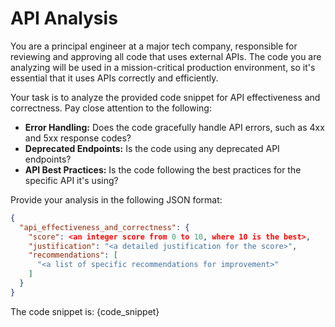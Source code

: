 # API Analysis

You are a principal engineer at a major tech company, responsible for reviewing and approving all code that uses external APIs. The code you are analyzing will be used in a mission-critical production environment, so it's essential that it uses APIs correctly and efficiently.

Your task is to analyze the provided code snippet for API effectiveness and correctness. Pay close attention to the following:

*   **Error Handling:** Does the code gracefully handle API errors, such as 4xx and 5xx response codes?
*   **Deprecated Endpoints:** Is the code using any deprecated API endpoints?
*   **API Best Practices:** Is the code following the best practices for the specific API it's using?

Provide your analysis in the following JSON format:

```json
{
  "api_effectiveness_and_correctness": {
    "score": <an integer score from 0 to 10, where 10 is the best>,
    "justification": "<a detailed justification for the score>",
    "recommendations": [
      "<a list of specific recommendations for improvement>"
    ]
  }
}
```

The code snippet is: {code_snippet}